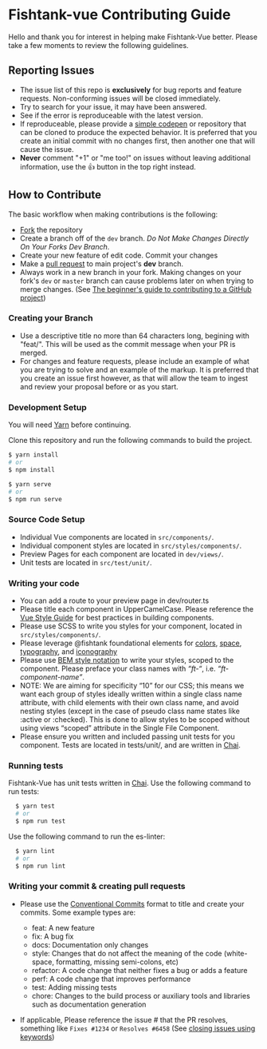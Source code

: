 # Fishtank-vue Contributing Guide
Hello and thank you for interest in helping make Fishtank-Vue better. Please take a few moments to review the following guidelines.

## Reporting Issues
* The issue list of this repo is <strong>exclusively</strong> for bug reports and feature requests. Non-conforming issues will be closed immediately.
* Try to search for your issue, it may have been answered.
* See if the error is reproduceable with the latest version.
* If reproduceable, please provide a [simple codepen](https://codepen.io) or repository that can be cloned to produce the expected behavior. It is preferred that you create an initial commit with no changes first, then another one that will cause the issue. 
* **Never** comment "+1" or "me too!" on issues without leaving additional information, use the :+1: button in the top right instead.

## How to Contribute

The basic workflow when making contributions is the following:

* [Fork](https://github.com/bloombergbna/fishtank-vue/fork) the repository
* Create a branch off of the `dev` branch. _Do Not Make Changes Directly On Your Forks Dev Branch_.
* Create your new feature of edit code. Commit your changes
* Make a [pull request](https://help.github.com/articles/using-pull-requests) to main project's **dev** branch.
* Always work in a new branch in your fork. Making changes on your fork's `dev` or `master` branch can cause problems later on when trying to merge changes. (See [The beginner's guide to contributing to a GitHub project](https://akrabat.com/the-beginners-guide-to-contributing-to-a-github-project/))

### Creating your Branch
* Use a descriptive title no more than 64 characters long, begining with "feat/". This will be used as the commit message when your PR is merged. 
* For changes and feature requests, please include an example of what you are trying to solve and an example of the markup. It is preferred that you create an issue first however, as that will allow the team to ingest and review your proposal before or as you start.

### Development Setup
You will need [Yarn](https://yarnpkg.com/lang/en/) before continuing.

Clone this repository and run the following commands to build the project.
``` sh
$ yarn install 
# or
$ npm install

$ yarn serve
# or
$ npm run serve
```

### Source Code Setup
* Individual Vue components are located in `src/components/`.
* Individual component styles are located in `src/styles/components/`.
* Preview Pages for each component are located in `dev/views/`.
* Unit tests are located in `src/test/unit/`.

### Writing your code
* You can add a route to your preview page in dev/router.ts
* Please title each component in UpperCamelCase. Please reference the [Vue Style Guide](https://vuejs.org/v2/style-guide/) for best practices in building components.
* Please use SCSS to write you styles for your component, located in `src/styles/components/`.
* Please leverage @fishtank foundational elements for [colors](https://github.com/bloombergbna/fishtank-colors), [space](https://github.com/bloombergbna/fishtank-space), [typography](https://github.com/bloombergbna/fishtank-type), and [iconography](https://github.com/bloombergbna/fishtank-icons)
* Please use [BEM style notation](http://getbem.com/) to write your styles, scoped to the component. Please preface your class names with _“ft-“_, i.e. _“ft-component-name”_. 
* NOTE: We are aiming for specificity “10” for our CSS; this means we want each group of styles ideally written within a single class name attribute, with child elements with their own class name, and avoid nesting styles (except in the case of pseudo class name states like :active or :checked). This is done to allow styles to be scoped without using views “scoped” attribute in the Single File Component.
* Please ensure you written and included passing unit tests for you component. Tests are located in tests/unit/, and are written in [Chai](http://www.chaijs.com/).

### Running tests
Fishtank-Vue has unit tests written in [Chai](http://www.chaijs.com/). 
Use the following command to run tests: 
```sh
  $ yarn test
  # or
  $ npm run test
```

Use the following command to run the es-linter: 
```sh
  $ yarn lint
  # or
  $ npm run lint
```

### Writing your commit & creating pull requests
* Please use the [Conventional Commits](https://conventionalcommits.org/) format to title and create your commits. Some example types are:
  * feat: A new feature
  * fix: A bug fix
  * docs: Documentation only changes
  * style: Changes that do not affect the meaning of the code (white-space, formatting, missing semi-colons, etc)
  * refactor: A code change that neither fixes a bug or adds a feature
  * perf: A code change that improves performance
  * test: Adding missing tests
  * chore: Changes to the build process or auxiliary tools and libraries such as documentation generation

* If applicable, Please reference the issue # that the PR resolves, something like `Fixes #1234` or `Resolves #6458` (See [closing issues using keywords](https://help.github.com/articles/closing-issues-using-keywords/))
